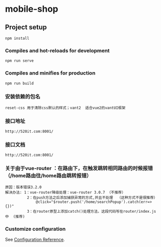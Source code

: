  # mobile-shop 

## Project setup
```
npm install  
```

### Compiles and hot-reloads for development
```
npm run serve
```

### Compiles and minifies for production
```
npm run build
```
### 安装依赖的包名
```
reset-css 用于清除css默认的样式；vant2  适合vue2的vantUI框架
```
### 接口地址
```
http://520it.com:8001/
```
### 接口文档
```
http://520it.com:8001/
```

### 关于由于vue-router ：在路由下，在触发跳转相同路由的时候报错 （/home路由往/home路由跳转报错）
```
原因：版本错误3.2.0
解决办法: 1：vue-router降级处理：vue-router 3.0.7 （不推荐）
          2：在push方法之后添加捕获异常的方式,并且不处理  （这种方式不是很推荐）
              @click="$router.push('/home/searchPopup').catch(err=>{})"
          3：在router原型上添加catch()处理方法，这段代码写在router/index.js中  (推荐)

```


### Customize configuration
See [Configuration Reference](https://cli.vuejs.org/config/).
